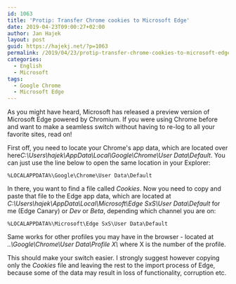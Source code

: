 ```yaml
---
id: 1063
title: 'Protip: Transfer Chrome cookies to Microsoft Edge'
date: 2019-04-23T09:00:27+02:00
author: Jan Hajek
layout: post
guid: https://hajekj.net/?p=1063
permalink: /2019/04/23/protip-transfer-chrome-cookies-to-microsoft-edge/
categories:
  - English
  - Microsoft
tags:
  - Google Chrome
  - Microsoft Edge
---
```

<p>As you might have heard, Microsoft has released a preview version of Microsoft Edge powered by Chromium. If you were using Chrome before and want to make a seamless switch without having to re-log to all your favorite sites, read on!</p>

<!--more-->

<p>First off, you need to locate your Chrome's app data, which are located over here<em>C:\Users\hajek\AppData\Local\Google\Chrome\User Data\Default</em>. You can just use the line below to open the same location in your Explorer:</p>

<pre class="wp-block-code"><code>%LOCALAPPDATA%\Google\Chrome\User Data\Default</code></pre>

<p>In there, you want to find a file called <em>Cookies</em>. Now you need to copy and paste that file to the Edge app data, which are located at <em>C:\Users\hajek\AppData\Local\Microsoft\Edge SxS\User Data\Default</em> for me (Edge Canary) or <em>Dev</em> or <em>Beta</em>, depending which channel you are on:</p>

<pre class="wp-block-code"><code>%LOCALAPPDATA%\Microsoft\Edge SxS\User Data\Default</code></pre>

<p>Same works for other profiles you may have in the browser - located at <em>..\Google\Chrome\User Data\Profile X\</em> where X is the number of the profile.</p>

<p>This should make your switch easier. I strongly suggest however copying only the <em>Cookies</em> file and leaving the rest to the import process of Edge, because some of the data may result in loss of functionality, corruption etc.</p>